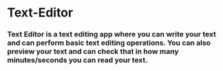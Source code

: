 # Text-Editor



### Text Editor is a text editing app where you can write your text and can perform basic text editing operations. You can also preview your text and can check that in how many minutes/seconds you can read your text.
